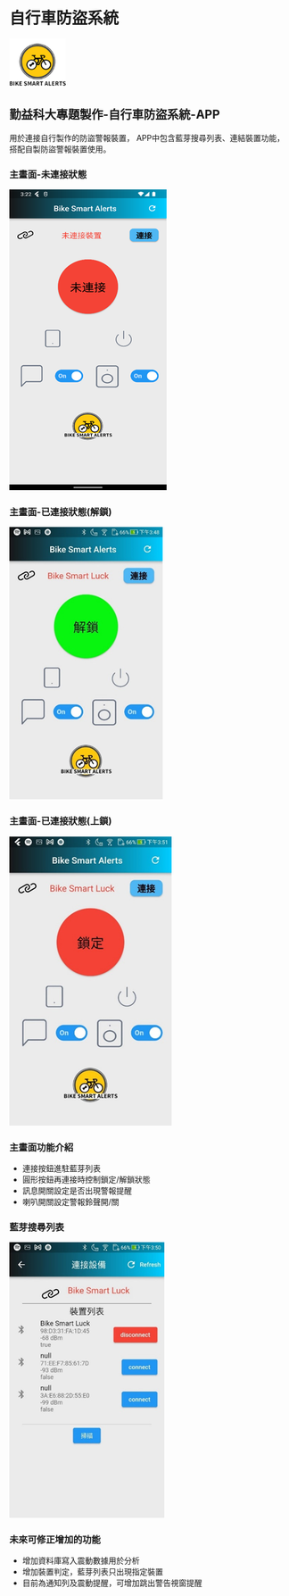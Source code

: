# 自行車防盜系統
<img src="assets/readme/image.png" width="20%" height="20%"></img>
## 勤益科大專題製作-自行車防盜系統-APP
用於連接自行製作的防盜警報裝置，
APP中包含藍芽搜尋列表、連結裝置功能，
搭配自製防盜警報裝置使用。
### 主畫面-未連接狀態
<img src="assets/readme/image-1.png"></img>

### 主畫面-已連接狀態(解鎖)
<img src="assets/readme/image-2.png"></img>

### 主畫面-已連接狀態(上鎖)

<img src="assets/readme/image-4.png"></img>

### 主畫面功能介紹
* 連接按鈕進駐藍芽列表
* 圓形按鈕再連接時控制鎖定/解鎖狀態
* 訊息開關設定是否出現警報提醒
* 喇叭開關設定警報鈴聲開/關
### 藍芽搜尋列表
<img src="assets/readme/image-3.png" ></img>


### 未來可修正增加的功能
* 增加資料庫寫入震動數據用於分析
* 增加裝置判定，藍芽列表只出現指定裝置
* 目前為通知列及震動提醒，可增加跳出警告視窗提醒